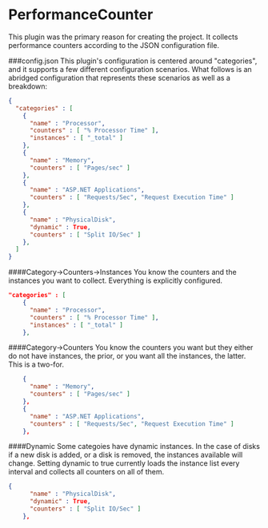 PerformanceCounter
=============
This plugin was the primary reason for creating the project.  It collects performance counters according to the JSON
configuration file.


###config.json
This plugin's configuration is centered around "categories", and it supports a few different configuration scenarios.  What follows is an abridged configuration that represents these scenarios as well as a breakdown:

```json
{
  "categories" : [
    {
      "name" : "Processor",
      "counters" : [ "% Processor Time" ],
      "instances" : [ "_total" ]
    },
    {
      "name" : "Memory",
      "counters" : [ "Pages/sec" ]
    },
    {
      "name" : "ASP.NET Applications",
      "counters" : [ "Requests/Sec", "Request Execution Time" ]
    },
    {
      "name" : "PhysicalDisk",
      "dynamic" : True,
      "counters" : [ "Split IO/Sec" ]
    },
  ]
}

```

####Category->Counters->Instances
You know the counters and the instances you want to collect.  Everything is explicitly configured.
```json
"categories" : [
    {
      "name" : "Processor",
      "counters" : [ "% Processor Time" ],
      "instances" : [ "_total" ]
    },
```
####Category->Counters
You know the counters you want but they either do not have instances, the prior, or you want all the instances, the latter.  This is a two-for.
```json
    {
      "name" : "Memory",
      "counters" : [ "Pages/sec" ]
    },
    {
      "name" : "ASP.NET Applications",
      "counters" : [ "Requests/Sec", "Request Execution Time" ]
    },
```
####Dynamic
Some categoies have dynamic instances.  In the case of disks if a new disk is added, or a disk is removed, the instances available will change.  Setting dynamic to true currently loads the instance list every interval and collects all counters on all of them.
```json
{
      "name" : "PhysicalDisk",
      "dynamic" : True,
      "counters" : [ "Split IO/Sec" ]
    },
```
